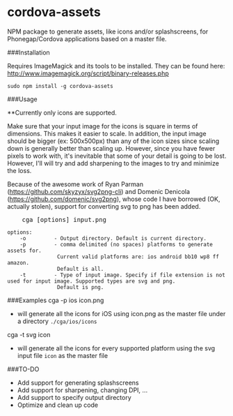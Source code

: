 cordova-assets
===============

NPM package to generate assets, like icons and/or splashscreens, for Phonegap/Cordova applications based on a master file.

###Installation

Requires ImageMagick and its tools to be installed. They can be found here:  <http://www.imagemagick.org/script/binary-releases.php>


`sudo npm install -g cordova-assets`


###Usage

**Currently only icons are supported.

Make sure that your input image for the icons is square in terms of dimensions. This makes it easier to scale.  In addition, the input image should be bigger (ex: 500x500px) than any of the icon sizes since scaling down is generally better than scaling up. However, since you have fewer pixels to work with, it's inevitable that some of your detail is going to be lost. However, I'll will try and add sharpening to the images to try and minimize the loss.

Because of the awesome work of Ryan Parman (https://github.com/skyzyx/svg2png-cli) and Domenic Denicola (https://github.com/domenic/svg2png), whose code I have borrowed (OK, actually stolen), support for converting svg to png has been added.

<pre>
    cga [options] input.png
</pre>

```
options:
	-o         - Output directory. Default is current directory.
    -p         - comma delimited (no spaces) platforms to generate assets for.
                Current valid platforms are: ios android bb10 wp8 ff amazon.
                Default is all.
    -t         - Type of input image. Specify if file extension is not used for input image. Supported types are svg and png.
    			Default is png.                
```

###Examples
cga -p ios icon.png

- will generate all the icons for iOS using icon.png as the master file under a directory `./cga/ios/icons`

cga -t svg icon

- will generate all the icons for every supported platform using the svg input file `icon` as the master file


###TO-DO

- Add support for generating splashscreens
- Add support for sharpening, changing DPI, ...
- Add support to specify output directory
- Optimize and clean up code